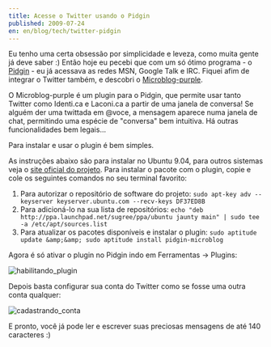 ```yaml
---
title: Acesse o Twitter usando o Pidgin
published: 2009-07-24
en: en/blog/tech/twitter-pidgin
---
```


Eu tenho uma certa obsessão por simplicidade e leveza, como muita gente já deve saber :)
Então hoje eu pecebi que com um só ótimo programa - o [Pidgin][1] - eu já acessava as redes MSN, Google Talk e IRC.
Fiquei afim de integrar o Twitter também, e descobri o [Microblog-purple][2].

O Microblog-purple é um plugin para o Pidgin, que permite usar tanto Twitter como Identi.ca e Laconi.ca a partir de uma janela de conversa!
Se alguém der uma twittada em @voce, a mensagem aparece numa janela de chat, permitindo uma espécie de "conversa" bem intuitiva.
Há outras funcionalidades bem legais...

Para instalar e usar o plugin é bem simples.

<!--more-->

As instruções abaixo são para instalar no Ubuntu 9.04, para outros sistemas veja o [site oficial do projeto][3].
Para instalar o pacote com o plugin, copie e cole os seguintes comandos no seu terminal favorito:

  1. Para autorizar o repositório de software do projeto: `sudo apt-key adv --keyserver keyserver.ubuntu.com --recv-keys DF37ED8B`
  2. Para adicioná-lo na sua lista de repositórios: `echo "deb http://ppa.launchpad.net/sugree/ppa/ubuntu jaunty main" | sudo tee -a /etc/apt/sources.list`
  3. Para atualizar os pacotes disponíveis e instalar o plugin: `sudo aptitude update &amp;&amp; sudo aptitude install pidgin-microblog`

Agora é só ativar o plugin no Pidgin indo em Ferramentas -&gt; Plugins:

![habilitando_plugin](/files/imgs/2009-07_habilitando_plugin.png)

Depois basta configurar sua conta do Twitter como se fosse uma outra conta qualquer:

![cadastrando_conta](/files/imgs/2009-07_cadastrando_conta.png)

E pronto, você já pode ler e escrever suas preciosas mensagens de até 140 caracteres :)

[1]: <http://pidgin.im/>
[2]: <http://code.google.com/p/microblog-purple/>
[3]: <http://code.google.com/p/microblog-purple/>
